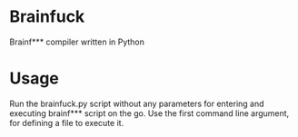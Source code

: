 # Brainfuck
Brainf*** compiler written in Python

# Usage
Run the brainfuck.py script without any parameters for entering and executing brainf*** script on the go.
Use the first command line argument, for defining a file to execute it.


